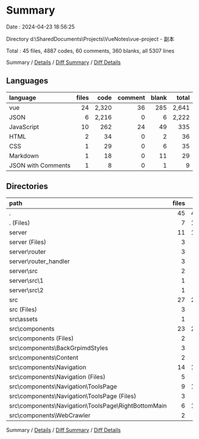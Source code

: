# Summary

Date : 2024-04-23 18:56:25

Directory d:\\SharedDocuments\\Projects\\VueNotes\\vue-project - 副本

Total : 45 files,  4887 codes, 60 comments, 360 blanks, all 5307 lines

Summary / [Details](details.md) / [Diff Summary](diff.md) / [Diff Details](diff-details.md)

## Languages
| language | files | code | comment | blank | total |
| :--- | ---: | ---: | ---: | ---: | ---: |
| vue | 24 | 2,320 | 36 | 285 | 2,641 |
| JSON | 6 | 2,216 | 0 | 6 | 2,222 |
| JavaScript | 10 | 262 | 24 | 49 | 335 |
| HTML | 2 | 34 | 0 | 2 | 36 |
| CSS | 1 | 29 | 0 | 6 | 35 |
| Markdown | 1 | 18 | 0 | 11 | 29 |
| JSON with Comments | 1 | 8 | 0 | 1 | 9 |

## Directories
| path | files | code | comment | blank | total |
| :--- | ---: | ---: | ---: | ---: | ---: |
| . | 45 | 4,887 | 60 | 360 | 5,307 |
| . (Files) | 7 | 1,419 | 1 | 19 | 1,439 |
| server | 11 | 1,073 | 18 | 41 | 1,132 |
| server (Files) | 3 | 872 | 4 | 8 | 884 |
| server\\router | 3 | 17 | 0 | 12 | 29 |
| server\\router_handler | 3 | 166 | 14 | 19 | 199 |
| server\\src | 2 | 18 | 0 | 2 | 20 |
| server\\src\\1 | 1 | 9 | 0 | 1 | 10 |
| server\\src\\2 | 1 | 9 | 0 | 1 | 10 |
| src | 27 | 2,395 | 41 | 300 | 2,736 |
| src (Files) | 3 | 95 | 5 | 21 | 121 |
| src\\assets | 1 | 29 | 0 | 6 | 35 |
| src\\components | 23 | 2,271 | 36 | 273 | 2,580 |
| src\\components (Files) | 2 | 80 | 0 | 5 | 85 |
| src\\components\\BackGrpimdStyles | 3 | 111 | 0 | 10 | 121 |
| src\\components\\Content | 2 | 241 | 5 | 37 | 283 |
| src\\components\\Navigation | 14 | 1,675 | 31 | 201 | 1,907 |
| src\\components\\Navigation (Files) | 5 | 321 | 7 | 44 | 372 |
| src\\components\\Navigation\\ToolsPage | 9 | 1,354 | 24 | 157 | 1,535 |
| src\\components\\Navigation\\ToolsPage (Files) | 3 | 261 | 2 | 33 | 296 |
| src\\components\\Navigation\\ToolsPage\\RightBottomMain | 6 | 1,093 | 22 | 124 | 1,239 |
| src\\components\\WebCrawler | 2 | 164 | 0 | 20 | 184 |

Summary / [Details](details.md) / [Diff Summary](diff.md) / [Diff Details](diff-details.md)